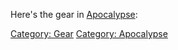 Here's the gear in [Apocalypse](:Category:Apocalypse.md "wikilink"):

[Category: Gear](Category:_Gear "wikilink") [Category:
Apocalypse](Category:_Apocalypse "wikilink")
